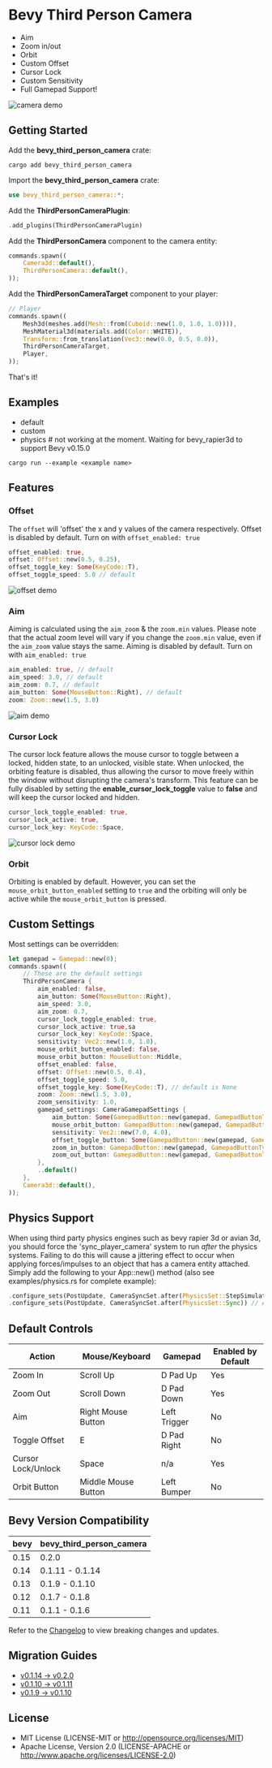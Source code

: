 # Bevy Third Person Camera

- Aim
- Zoom in/out
- Orbit
- Custom Offset
- Cursor Lock
- Custom Sensitivity
- Full Gamepad Support!

![camera demo](assets/cameraDemo.gif)

## Getting Started

Add the **bevy_third_person_camera** crate: 

```
cargo add bevy_third_person_camera
```

Import the **bevy_third_person_camera** crate:

```rust
use bevy_third_person_camera::*;
```

Add the **ThirdPersonCameraPlugin**: 

```rust
.add_plugins(ThirdPersonCameraPlugin)
```

Add the **ThirdPersonCamera** component to the camera entity: 

```rust
commands.spawn((
    Camera3d::default(),
    ThirdPersonCamera::default(), 
));
```

Add the **ThirdPersonCameraTarget** component to your player:

```rust
// Player
commands.spawn((
    Mesh3d(meshes.add(Mesh::from(Cuboid::new(1.0, 1.0, 1.0)))),
    MeshMaterial3d(materials.add(Color::WHITE)),
    Transform::from_translation(Vec3::new(0.0, 0.5, 0.0)),
    ThirdPersonCameraTarget,
    Player,
));
```

That's it! 

## Examples

- default
- custom
- physics # not working at the moment. Waiting for bevy_rapier3d to support Bevy v0.15.0

```
cargo run --example <example name>
```

## Features

### Offset

The `offset` will 'offset' the x and y values of the camera respectively. Offset is disabled by default. Turn on with `offset_enabled: true` 

```rust
offset_enabled: true,
offset: Offset::new(0.5, 0.25),
offset_toggle_key: Some(KeyCode::T),
offset_toggle_speed: 5.0 // default
```

![offset demo](assets/offsetDemo.gif)

### Aim

Aiming is calculated using the `aim_zoom` & the `zoom.min` values. Please note that the actual zoom level will vary if you  change the `zoom.min` value, even if the `aim_zoom` value stays the same. Aiming is disabled by default. Turn on with `aim_enabled: true`

```rust
aim_enabled: true, // default
aim_speed: 3.0, // default
aim_zoom: 0.7, // default
aim_button: Some(MouseButton::Right), // default
zoom: Zoom::new(1.5, 3.0)
```
![aim demo](assets/aimDemo.gif)

### Cursor Lock

The cursor lock feature allows the mouse cursor to toggle between a locked, hidden state, to an unlocked, visible state. When unlocked, the orbiting feature is disabled, thus allowing the cursor to move freely within the window without disrupting the camera's transform. This feature can be fully disabled by setting the **enable_cursor_lock_toggle** value to **false** and will keep the cursor locked and hidden.

```rust
cursor_lock_toggle_enabled: true,
cursor_lock_active: true,
cursor_lock_key: KeyCode::Space,
```
![cursor lock demo](assets/cursorLockDemo.gif)

### Orbit

Orbiting is enabled by default. However, you can set the `mouse_orbit_button_enabled` setting to `true` and the orbiting will only be active while the `mouse_orbit_button` is pressed.

## Custom Settings

Most settings can be overridden: 

```rust
let gamepad = Gamepad::new(0);
commands.spawn((
    // These are the default settings
    ThirdPersonCamera {
        aim_enabled: false,
        aim_button: Some(MouseButton::Right),
        aim_speed: 3.0,
        aim_zoom: 0.7,
        cursor_lock_toggle_enabled: true,
        cursor_lock_active: true,sa
        cursor_lock_key: KeyCode::Space,
        sensitivity: Vec2::new(1.0, 1.0),
        mouse_orbit_button_enabled: false,
        mouse_orbit_button: MouseButton::Middle,
        offset_enabled: false,
        offset: Offset::new(0.5, 0.4),
        offset_toggle_speed: 5.0,
        offset_toggle_key: Some(KeyCode::T), // default is None
        zoom: Zoom::new(1.5, 3.0),
        zoom_sensitivity: 1.0,
        gamepad_settings: CameraGamepadSettings {
            aim_button: Some(GamepadButton::new(gamepad, GamepadButtonType::LeftTrigger2)),
            mouse_orbit_button: GamepadButton::new(gamepad, GamepadButtonType::LeftTrigger),
            sensitivity: Vec2::new(7.0, 4.0),
            offset_toggle_button: Some(GamepadButton::new(gamepad, GamepadButtonType::DPadRight)), // default is None
            zoom_in_button: GamepadButton::new(gamepad, GamepadButtonType::DPadUp),
            zoom_out_button: GamepadButton::new(gamepad, GamepadButtonType::DPadDown),
        },
        ..default()
    },
    Camera3d::default(),
));
```

## Physics Support

When using third party physics engines such as bevy rapier 3d or avian 3d, you should force the 'sync_player_camera' system to run *after* the physics systems. Failing to do this will cause a jittering effect to occur when applying forces/impulses to an object that has a camera entity attached. Simply add the following to your App::new() method (also see examples/physics.rs for complete example):

```rust
.configure_sets(PostUpdate, CameraSyncSet.after(PhysicsSet::StepSimulation)) // Bevy Rapier 3d
.configure_sets(PostUpdate, CameraSyncSet.after(PhysicsSet::Sync)) // Avian 3d
```

## Default Controls

| Action             | Mouse/Keyboard      | Gamepad      | Enabled by Default |
| ------------------ | ------------------- | ------------ | ------------------ |
| Zoom In            | Scroll Up           | D Pad Up     | Yes                |
| Zoom Out           | Scroll Down         | D Pad Down   | Yes                |
| Aim                | Right Mouse Button  | Left Trigger | No                 |
| Toggle Offset      | E                   | D Pad Right  | No                 |
| Cursor Lock/Unlock | Space               | n/a          | Yes                |
| Orbit Button       | Middle Mouse Button | Left Bumper  | No                 |

## Bevy Version Compatibility

| bevy | bevy_third_person_camera |
| ---- | ------------------------ |
| 0.15 | 0.2.0                    |
| 0.14 | 0.1.11 - 0.1.14          |
| 0.13 | 0.1.9 - 0.1.10           |
| 0.12 | 0.1.7 - 0.1.8            |
| 0.11 | 0.1.1 - 0.1.6            |

Refer to the [Changelog](Changelog.md) to view breaking changes and updates.

## Migration Guides

- [v0.1.14 -> v0.2.0](migrationGuides/v0.1.14-v0.2.0.md)
- [v0.1.10 -> v0.1.11](migrationGuides/v0.1.10-v0.1.11.md)
- [v0.1.9 -> v0.1.10](migrationGuides/v0.1.9-v0.1.10.md)

## License

- MIT License (LICENSE-MIT or http://opensource.org/licenses/MIT)
- Apache License, Version 2.0 (LICENSE-APACHE or http://www.apache.org/licenses/LICENSE-2.0)





